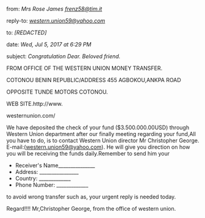 from:	*Mrs Rose James <frenz58@tim.it>*

reply-to:	*western.union59@yahoo.com*

to:	*[REDACTED]*

date:	*Wed, Jul 5, 2017 at 6:29 PM*

subject: *Congratulation Dear. Beloved friend.*

FROM OFFICE OF THE WESTERN UNION MONEY TRANSFER.

COTONOU BENIN REPUBLIC/ADDRESS 455 AGBOKOU,ANKPA ROAD

OPPOSITE TUNDE MOTORS COTONOU.

WEB SITE.http://www.

westernunion.com/

We have deposited the check of your fund ($3.500.000.00USD) through
Western Union department after our finally meeting regarding your
fund,All you have to do, is to contact Western Union director Mr Christopher
George. E-mail:(western.union59@yahoo.com). He will give you direction on
how you will be receiving the funds daily.Remember to send him your

- Receiver's Name_______________
- Address: ________________
- Country: _____________
- Phone Number: _____________

to avoid wrong transfer such as,
your urgent reply is needed today.

Regard!!!!
Mr,Christopher George, from the office of western union.
